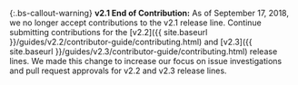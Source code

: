 {:.bs-callout-warning}
**v2.1 End of Contribution:**
As of September 17, 2018, we no longer accept contributions to the v2.1 release line. Continue submitting  contributions for the [v2.2]({{ site.baseurl }}/guides/v2.2/contributor-guide/contributing.html) and [v2.3]({{ site.baseurl }}/guides/v2.3/contributor-guide/contributing.html) release lines. We made this change to increase our focus on issue investigations and pull request approvals for v2.2 and v2.3 release lines.
